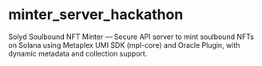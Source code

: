 # minter_server_hackathon
Solyd Soulbound NFT Minter — Secure API server to mint soulbound NFTs on Solana using Metaplex UMI SDK (mpl-core) and Oracle Plugin, with dynamic metadata and collection support.
